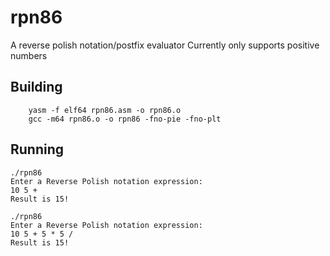 
# rpn86

A reverse polish notation/postfix evaluator
Currently only supports positive numbers                          

## Building

```
    yasm -f elf64 rpn86.asm -o rpn86.o
    gcc -m64 rpn86.o -o rpn86 -fno-pie -fno-plt
```

## Running

```
./rpn86
Enter a Reverse Polish notation expression:
10 5 +
Result is 15!
```

```
./rpn86
Enter a Reverse Polish notation expression:
10 5 + 5 * 5 /
Result is 15!
```